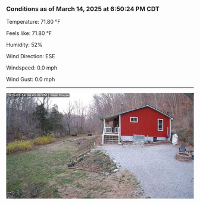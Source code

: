 ### Conditions as of March 14, 2025 at 6:50:24 PM CDT 

Temperature: 71.80 &deg;F

Feels like: 71.80 &deg;F

Humidity: 52%

Wind Direction: ESE

Windspeed: 0.0 mph

Wind Gust: 0.0 mph

---

<img src="./images/latest.jpeg"/>

